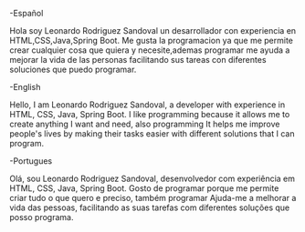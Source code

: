 -Español

Hola soy Leonardo Rodriguez Sandoval un desarrollador con experiencia en HTML,CSS,Java,Spring Boot.
Me gusta la programacion ya que me permite crear cualquier cosa que quiera y necesite,ademas programar
me ayuda a mejorar la vida de las personas facilitando sus tareas con diferentes soluciones que puedo
programar.

-English

Hello, I am Leonardo Rodriguez Sandoval, a developer with experience in HTML, CSS, Java, Spring Boot.
I like programming because it allows me to create anything I want and need, also programming
It helps me improve people's lives by making their tasks easier with different solutions that I can
program.

-Portugues

Olá, sou Leonardo Rodriguez Sandoval, desenvolvedor com experiência em HTML, CSS, Java, Spring Boot.
Gosto de programar porque me permite criar tudo o que quero e preciso, também programar
Ajuda-me a melhorar a vida das pessoas, facilitando as suas tarefas com diferentes soluções que posso
programa.
